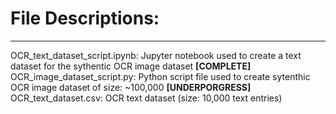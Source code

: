 # File Descriptions:
---
OCR_text_dataset_script.ipynb: Jupyter notebook used to create a text dataset for the sythentic OCR image dataset **[COMPLETE]**
OCR_image_dataset_script.py: Python script file used to create sytenthic OCR image dataset of size: ~100,000 **[UNDERPORGRESS]**
OCR_text_dataset.csv: OCR text dataset (size: 10,000 text entries)
